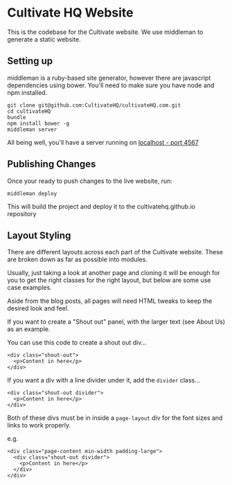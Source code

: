# Cultivate HQ Website

This is the codebase for the Cultivate website. We use middleman to generate a static website.

## Setting up

middleman is a ruby-based site generator, however there are javascript dependencies using bower.
You'll need to make sure you have node and npm installed.

    git clone git@github.com:CultivateHQ/cultivateHQ.com.git
    cd cultivateHQ
    bundle
    npm install bower -g
    middleman server

All being well, you'll have a server running on [localhost - port 4567](http://0.0.0.0:4567)

## Publishing Changes

Once your ready to push changes to the live website, run:

    middleman deploy

This will build the project and deploy it to the cultivatehq.github.io repository


## Layout Styling

There are different layouts across each part of the Cultivate website. These are broken down as far as possible into modules.

Usually, just taking a look at another page and cloning it will be enough for you to get the right classes for the right layout, but below are some use case examples.

Aside from the blog posts, all pages will need HTML tweaks to keep the desired look and feel.

If you want to create a "Shout out" panel, with the larger text (see About Us) as an example.

You can use this code to create a shout out div...

	<div class="shout-out">
      <p>Content in here</p>
    </div>
    
If you want a div with a line divider under it, add the `divider` class...

    <div class="shout-out divider">
      <p>Content in here</p>
    </div>
    
Both of these divs must be in inside a `page-layout` div for the font sizes and links to work properly.

e.g.

	<div class="page-content min-width padding-large">
	  <div class="shout-out divider">
        <p>Content in here</p>
      </div>
	</div>

